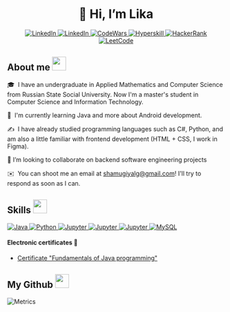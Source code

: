 [](https://sun9-79.userapi.com/s/v1/if2/xVIts6SmN1nlKyRzhrNQZuPpZRF1AWw_BqU4fr3VuMrhWYiYohQXkqSiShJg1-Eja9dpUhhjAPqqFJ1nCyNYhLUd.jpg?size=984x305&quality=96&type=album)

<h1 align="center"> 👋 Hi, I’m Lika </h1>
<p align="center">
  <a href="https://www.linkedin.com/in/lika-shamugiya-67bb06239/" target="_blank">
    <img alt="LinkedIn" src="https://img.shields.io/badge/LinkedIn-0077B5?style=for-the-badge&logo=linkedin&logoColor=white">
  </a>

  <a href="https://vk.com/sham.lika/" target="_blank">
    <img alt="LinkedIn" src="https://img.shields.io/badge/VK-0077FF?style=for-the-badge&logo=vk&logoColor=white">
  </a>

  <a href="https://www.codewars.com/users/likmugi" target="_blank">
    <img alt="CodeWars" src="https://img.shields.io/badge/CodeWars-red?style=for-the-badge&logo=codewars&logoColor=white">
  </a>

  <a href="https://hyperskill.org/profile/131933476" target="_blank">
    <img alt="Hyperskill" src="https://img.shields.io/badge/Hyperskill-41454A?style=for-the-badge&logo=jetbrains&logoColor=white">
  </a>

  <a href="https://www.hackerrank.com/shelley_bass_li/hackos" target="_blank">
    <img alt="HackerRank" src="https://img.shields.io/badge/-Hackerrank-2EC866?style=for-the-badge&logo=HackerRank&logoColor=white">
  </a>

  <a href="https://leetcode.com/shamugiyalg/" target="_blank">
    <img alt="LeetCode" src="https://img.shields.io/badge/LeetCode-EE7A3B?style=for-the-badge&logo=leetcode&logoColor=white">
  </a>
</p>



<h2> About me <img src = "https://media2.giphy.com/media/QssGEmpkyEOhBCb7e1/giphy.gif?cid=ecf05e47a0n3gi1bfqntqmob8g9aid1oyj2wr3ds3mg700bl&rid=giphy.gif" width = 32 px> </h2>

🎓  I have an undergraduate in Applied Mathematics and Computer Science from Russian State Social University. Now I'm a master's student in Computer Science and Information Technology.

🌱  I'm currently learning Java and more about Android development.

✍️  I have already studied programming languages such as C#, Python, and am also a little familiar with frontend development (HTML + CSS, I work in Figma).

👯 I’m looking to collaborate on backend software engineering projects

✉️  You can shoot me an email at [shamugiyalg@gmail.com](mailto:shamugiyalg@gmail.com)! I'll try to respond as soon as I can.  

<h2> Skills <img src = "https://media2.giphy.com/media/QssGEmpkyEOhBCb7e1/giphy.gif?cid=ecf05e47a0n3gi1bfqntqmob8g9aid1oyj2wr3ds3mg700bl&rid=giphy.gif" width = 32 px> </h2>

  <a href="https://www.java.com" target="_blank">
    <img alt="Java" src="https://img.shields.io/badge/Java-ED8B00?style=for-the-badge&logo=java&logoColor=white">
  </a>
  
  <a href="https://www.python.org" target="_blank">
    <img alt="Python" src="https://img.shields.io/badge/Python-3776AB?style=for-the-badge&logo=python&logoColor=white">
  </a>

  <a href="https://docs.microsoft.com/en-us/dotnet/csharp/" target="_blank">
    <img alt="Jupyter" src="https://img.shields.io/badge/C%23-4F2DE0?&style=for-the-badge&logo=csharp&logoColor=white">
  </a>

  <a href="https://jupyter.org/" target="_blank">
    <img alt="Jupyter" src="https://img.shields.io/badge/Jupyter-F37626.svg?&style=for-the-badge&logo=Jupyter&logoColor=white">
  </a>

  <a href="https://figma.com/" target="_blank">
    <img alt="Jupyter" src="https://img.shields.io/badge/Figma-F68370?&style=for-the-badge&logo=figma&logoColor=white">
  </a>

  <a href="https://www.mysql.com/">
    <img alt="MySQL" src="https://img.shields.io/badge/Microsoft%20SQL%20Server-CC2927?style=for-the-badge&logo=microsoft%20sql%20server&logoColor=white">
  </a>
  
  #### Electronic certificates 📜
  
  - [Certificate "Fundamentals of Java programming"](https://sun9-81.userapi.com/impf/Qo92SZhzQYQc3VYJNclhWqg8lCegeAoakA4rCQ/ml6gtqRxC8E.jpg?size=2000x1408&quality=96&sign=60eba0f5aec8ac2b11ab019f21bea451&type=album)
  
<h2> My Github <img src = "https://media2.giphy.com/media/QssGEmpkyEOhBCb7e1/giphy.gif?cid=ecf05e47a0n3gi1bfqntqmob8g9aid1oyj2wr3ds3mg700bl&rid=giphy.gif" width = 32 px> </h2>

![Metrics](https://metrics.lecoq.io/likmugi?template=classic&base.header=0&base.activity=0&base.community=0&base.repositories=0&base.metadata=0&achievements=1&base.indepth=false&achievements.threshold=C&achievements.secrets=true&achievements.display=detailed&achievements.limit=0&config.timezone=Europe%2FMoscow)
